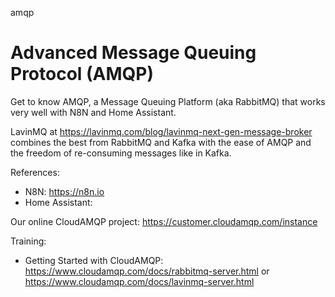 amqp
# Advanced Message Queuing Protocol  (AMQP)

Get to know AMQP, a Message Queuing Platform (aka RabbitMQ) that works very well with N8N and Home Assistant.

LavinMQ at https://lavinmq.com/blog/lavinmq-next-gen-message-broker combines the best from RabbitMQ and Kafka with the ease of AMQP and the freedom of re-consuming messages like in Kafka.

References:

- N8N: https://n8n.io
- Home Assistant: 

Our online CloudAMQP project: https://customer.cloudamqp.com/instance

Training:

- Getting Started with CloudAMQP: https://www.cloudamqp.com/docs/rabbitmq-server.html or https://www.cloudamqp.com/docs/lavinmq-server.html
